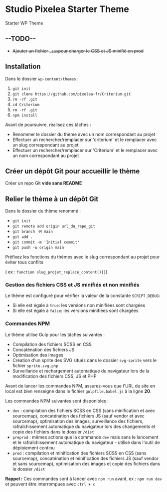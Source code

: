 # Studio Pixelea Starter Theme
Starter WP Theme

## --TODO--
- ~~Ajouter un fichier `.env`pour charger le CSS et JS minifié en prod~~

## Installation
Dans le dossier `wp-content/themes` : 
1. `git init`
2. `git clone https://github.com/pixelea-fr/Criterium.git`
3. `rm -rf .git`
4. `cd Criterium`
5. `rm -rf .git`
6. `npm install`

Avant de poursuivre, réalisez ces tâches : 
- Renommer le dossier du thème avec un nom correspondant au projet
- Effectuer un rechercher/remplacer sur 'criterium' et le remplacer avec un slug correspondant au projet
- Effectuer un rechercher/remplacer sur 'Criterium' et le remplacer avec un nom correspondant au projet

## Créer un dépôt Git pour accueillir le thème
Créer un repo Git __vide sans README__ 

## Relier le thème à un dépôt Git
Dans le dossier du thème renommé : 
- `git init`
- `git remote add origin url_du_repo_git`
- `git branch -M main`
- `git add .`
- `git commit -m 'Initial commit'`
- `git push -u origin main`


Préfixez les fonctions du thèmes avec le slug correspondant au projet pour éviter tous conflits 

( ex : `function slug_projet_replace_content(){}`)

### Gestion des fichiers CSS et JS minifiés et non minifiés
Le thème est configuré pour vérifier la valeur de la constante `SCRIPT_DEBUG`:
- Si elle est égale à `true`: les versions non minifiées sont chargées
- Si elle est égale à `false`: les versions minifiées sont chargées

### Commandes NPM
Le thème utilise Gulp pour les tâches suivantes : 
- Compilation des fichiers SCSS en CSS
- Concaténation des fichiers JS
- Optimisation des images
- Création d'un sprite des SVG situés dans le dossier `svg-sprite` vers le fichier `sprite.svg.php`
- Surveillance et rechargement automatique du navigateur lors de la modification des fichiers CSS, JS et PHP

Avant de lancer les commandes NPM, assurez-vous que l'URL du site en local est bien renseigné dans le fichier `gulpfile.babel.js` à la ligne __20__.

Les commandes NPM suivantes sont disponibles : 
- `dev` : compilation des fichiers SCSS en CSS (sans minification et avec sourcemap), concaténation des fichiers JS (sauf vendor et avec sourcemap), optimisation des images, surveillance des fichiers, rafraîchissement automatique du navigateur lors des changements et copie des fichiers dans le dossier `/dist`
- `preprod` : mêmes actions que la commande `dev` mais sans le lancement et le rafraîchissement automatique du navigateur - utilisé dans l'outil de déploiement continu
- `prod` : compilation et minification des fichiers SCSS en CSS (sans sourcemap), concaténation et minification des fichiers JS (sauf vendor et sans sourcemap), optimisation des images et copie des fichiers dans le dossier `/dist`

__Rappel :__ Ces commandes sont à lancer avec `npm run` avant, ex : `npm run dev` et peuvent être interrompues avec `ctrl + c`